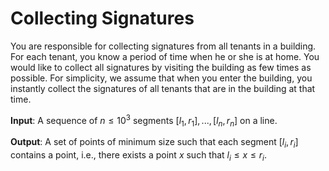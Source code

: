 # Collecting Signatures

You are responsible for collecting signatures from all tenants in a building.
For each tenant, you know a period of time when he or she is at home.
You would like to collect all signatures by visiting the building as
few times as possible. For simplicity, we assume that when you enter
the building, you instantly collect the signatures of all tenants that
are in the building at that time.

**Input**: A sequence of $n \le 10^3$ segments
$[l_1,r_1],...,[l_n,r_n]$ on a line.

**Output**: A set of points of minimum size
such that each segment $[l_i,r_i]$ contains a point,
i.e., there exists a point $x$ such that $l_i \le x \le r_i$.
